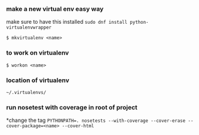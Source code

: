 ### make a new virtual env easy way
make sure to have this installed `sudo dnf install python-virtualenvwrapper`

```
$ mkvirtualenv <name>
```

### to work on virtualenv
```
$ workon <name>
```

### location of virtualenv
`~/.virtualenvs/`

### run nosetest with coverage in root of project
*change the <name> tag
`PYTHONPATH=. nosetests --with-coverage --cover-erase --cover-package=<name> --cover-html`
